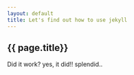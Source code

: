 ```yaml
---
layout: default
title: Let's find out how to use jekyll
---
```

## {{ page.title}}
Did it work? yes, it did!! splendid..
